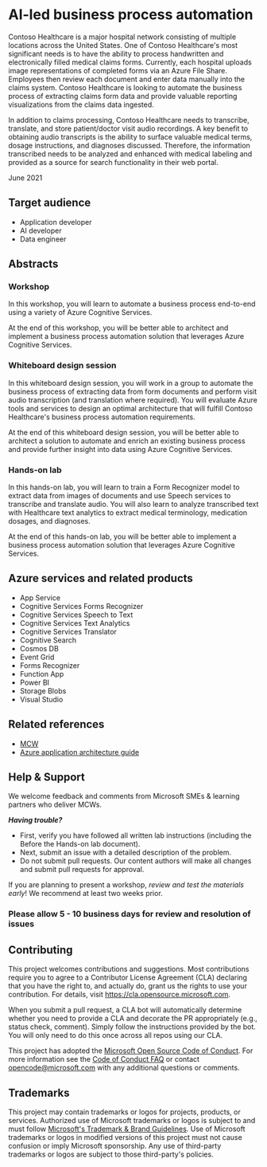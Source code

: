 # AI-led business process automation

Contoso Healthcare is a major hospital network consisting of multiple locations across the United States. One of Contoso Healthcare's most significant needs is to have the ability to process handwritten and electronically filled medical claims forms. Currently, each hospital uploads image representations of completed forms via an Azure File Share. Employees then review each document and enter data manually into the claims system. Contoso Healthcare is looking to automate the business process of extracting claims form data and provide valuable reporting visualizations from the claims data ingested.

In addition to claims processing, Contoso Healthcare needs to transcribe, translate, and store patient/doctor visit audio recordings. A key benefit to obtaining audio transcripts is the ability to surface valuable medical terms, dosage instructions, and diagnoses discussed. Therefore, the information transcribed needs to be analyzed and enhanced with medical labeling and provided as a source for search functionality in their web portal.

June 2021

## Target audience

- Application developer
- AI developer
- Data engineer

## Abstracts

### Workshop

In this workshop, you will learn to automate a business process end-to-end using a variety of Azure Cognitive Services.

At the end of this workshop, you will be better able to architect and implement a business process automation solution that leverages Azure Cognitive Services.

### Whiteboard design session

In this whiteboard design session, you will work in a group to automate the business process of extracting data from form documents and perform visit audio transcription (and translation where required). You will evaluate Azure tools and services to design an optimal architecture that will fulfill Contoso Healthcare's business process automation requirements.

At the end of this whiteboard design session, you will be better able to architect a solution to automate and enrich an existing business process and provide further insight into data using Azure Cognitive Services.

### Hands-on lab

In this hands-on lab, you will learn to train a Form Recognizer model to extract data from images of documents and use Speech services to transcribe and translate audio. You will also learn to analyze transcribed text with Healthcare text analytics to extract medical terminology, medication dosages, and diagnoses.

At the end of this hands-on lab, you will be better able to implement a business process automation solution that leverages Azure Cognitive Services.

## Azure services and related products

- App Service
- Cognitive Services Forms Recognizer
- Cognitive Services Speech to Text
- Cognitive Services Text Analytics
- Cognitive Services Translator
- Cognitive Search
- Cosmos DB
- Event Grid
- Forms Recognizer
- Function App
- Power BI
- Storage Blobs
- Visual Studio

## Related references

- [MCW](https://microsoftcloudworkshop.com)
- [Azure application architecture guide](https://docs.microsoft.com/azure/architecture/guide/)

## Help & Support

We welcome feedback and comments from Microsoft SMEs & learning partners who deliver MCWs.  

***Having trouble?***

- First, verify you have followed all written lab instructions (including the Before the Hands-on lab document).
- Next, submit an issue with a detailed description of the problem.
- Do not submit pull requests. Our content authors will make all changes and submit pull requests for approval.  

If you are planning to present a workshop, *review and test the materials early*! We recommend at least two weeks prior.

### Please allow 5 - 10 business days for review and resolution of issues

## Contributing

This project welcomes contributions and suggestions.  Most contributions require you to agree to a
Contributor License Agreement (CLA) declaring that you have the right to, and actually do, grant us
the rights to use your contribution. For details, visit <https://cla.opensource.microsoft.com>.

When you submit a pull request, a CLA bot will automatically determine whether you need to provide
a CLA and decorate the PR appropriately (e.g., status check, comment). Simply follow the instructions
provided by the bot. You will only need to do this once across all repos using our CLA.

This project has adopted the [Microsoft Open Source Code of Conduct](https://opensource.microsoft.com/codeofconduct/).
For more information see the [Code of Conduct FAQ](https://opensource.microsoft.com/codeofconduct/faq/) or
contact [opencode@microsoft.com](mailto:opencode@microsoft.com) with any additional questions or comments.

## Trademarks

This project may contain trademarks or logos for projects, products, or services. Authorized use of Microsoft
trademarks or logos is subject to and must follow
[Microsoft's Trademark & Brand Guidelines](https://www.microsoft.com/legal/intellectualproperty/trademarks/usage/general).
Use of Microsoft trademarks or logos in modified versions of this project must not cause confusion or imply Microsoft sponsorship.
Any use of third-party trademarks or logos are subject to those third-party's policies.
